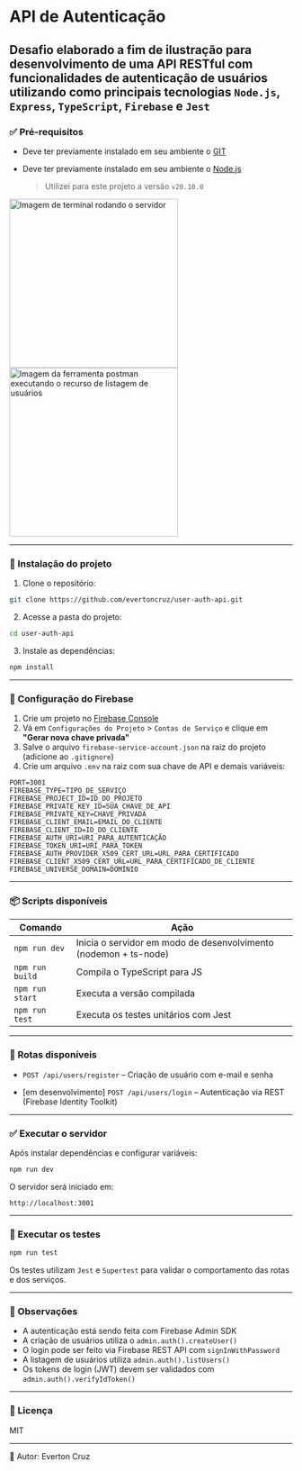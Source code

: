 # API de Autenticação

## Desafio elaborado a fim de ilustração para desenvolvimento de uma API RESTful com funcionalidades de autenticação de usuários utilizando como principais tecnologias `Node.js`, `Express`, `TypeScript`, `Firebase` e `Jest`


### ✅ Pré-requisitos

- Deve ter previamente instalado em seu ambiente o [GIT](https://git-scm.com/downloads)

- Deve ter previamente instalado em seu ambiente o [Node.js](https://nodejs.org)
  > Utilizei para este projeto a versão `v20.10.0`

<img src="./assets/terminal.png" width="300" alt="Imagem de terminal rodando o servidor"/>
<img src="./assets/postman.png" width="300" alt="Imagem da ferramenta postman executando o recurso de listagem de usuários"/>

---

### 🚀 Instalação do projeto

1. Clone o repositório:

```bash
git clone https://github.com/evertoncruz/user-auth-api.git
```

2. Acesse a pasta do projeto:

```bash
cd user-auth-api
```

3. Instale as dependências:

```bash
npm install
```

---

### 🔐 Configuração do Firebase

1. Crie um projeto no [Firebase Console](https://console.firebase.google.com)
2. Vá em `Configurações do Projeto` > `Contas de Serviço` e clique em **"Gerar nova chave privada"**
3. Salve o arquivo `firebase-service-account.json` na raiz do projeto (adicione ao `.gitignore`)
4. Crie um arquivo `.env` na raiz com sua chave de API e demais variáveis:

```env
PORT=3001
FIREBASE_TYPE=TIPO_DE_SERVIÇO
FIREBASE_PROJECT_ID=ID_DO_PROJETO
FIREBASE_PRIVATE_KEY_ID=SUA_CHAVE_DE_API
FIREBASE_PRIVATE_KEY=CHAVE_PRIVADA
FIREBASE_CLIENT_EMAIL=EMAIL_DO_CLIENTE
FIREBASE_CLIENT_ID=ID_DO_CLIENTE
FIREBASE_AUTH_URI=URI_PARA_AUTENTICAÇÃO
FIREBASE_TOKEN_URI=URI_PARA_TOKEN
FIREBASE_AUTH_PROVIDER_X509_CERT_URL=URL_PARA_CERTIFICADO
FIREBASE_CLIENT_X509_CERT_URL=URL_PARA_CERTIFICADO_DE_CLIENTE
FIREBASE_UNIVERSE_DOMAIN=DOMÍNIO

```

---

### 📦 Scripts disponíveis

| Comando | Ação |
|--------|------|
| `npm run dev` | Inicia o servidor em modo de desenvolvimento (nodemon + ts-node) |
| `npm run build` | Compila o TypeScript para JS |
| `npm run start` | Executa a versão compilada |
| `npm run test` | Executa os testes unitários com Jest |

---

### 📮 Rotas disponíveis

- `POST /api/users/register` – Criação de usuário com e-mail e senha
<!-- - `GET /api/users/list` – Listagem de usuários (Firebase Auth) TODO -->
- [em desenvolvimento] `POST /api/users/login` – Autenticação via REST (Firebase Identity Toolkit)

---

### ✅ Executar o servidor

Após instalar dependências e configurar variáveis:

```bash
npm run dev
```

O servidor será iniciado em:

```
http://localhost:3001
```

---

### 🧪 Executar os testes

```bash
npm run test
```

Os testes utilizam `Jest` e `Supertest` para validar o comportamento das rotas e dos serviços.

---

### 🧠 Observações

- A autenticação está sendo feita com Firebase Admin SDK
- A criação de usuários utiliza o `admin.auth().createUser()`
- O login pode ser feito via Firebase REST API com `signInWithPassword`
- A listagem de usuários utiliza `admin.auth().listUsers()`
- Os tokens de login (JWT) devem ser validados com `admin.auth().verifyIdToken()`

---

### 📁 Licença

MIT

---

👤 Autor: Everton Cruz